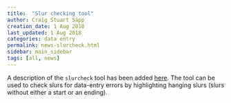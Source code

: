 ```yaml
---
title:  "Slur checking tool"
author: Craig Stuart Sapp
creation_date: 1 Aug 2018
last_updated: 1 Aug 2018
categories: data entry
permalink: news-slurcheck.html
sidebar: main_sidebar
tags: [all, news]
---
```



A description of the `slurcheck` tool has been added [here](/filter/slurcheck).  The tool
can be used to check slurs for data-entry errors by highlighting hanging slurs (slurs without
either a start or an ending).

